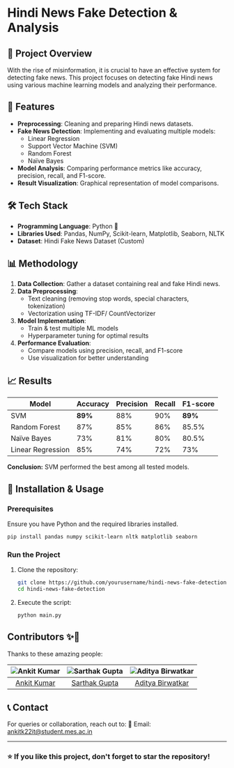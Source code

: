 # Hindi News Fake Detection & Analysis

## 📌 Project Overview
With the rise of misinformation, it is crucial to have an effective system for detecting fake news. This project focuses on detecting fake Hindi news using various machine learning models and analyzing their performance. 

## 🚀 Features
- **Preprocessing**: Cleaning and preparing Hindi news datasets.
- **Fake News Detection**: Implementing and evaluating multiple models:
  - Linear Regression
  - Support Vector Machine (SVM)
  - Random Forest
  - Naïve Bayes
- **Model Analysis**: Comparing performance metrics like accuracy, precision, recall, and F1-score.
- **Result Visualization**: Graphical representation of model comparisons.

## 🛠️ Tech Stack
- **Programming Language**: Python 🐍
- **Libraries Used**: Pandas, NumPy, Scikit-learn, Matplotlib, Seaborn, NLTK
- **Dataset**: Hindi Fake News Dataset (Custom)

## 📊 Methodology
1. **Data Collection**: Gather a dataset containing real and fake Hindi news.
2. **Data Preprocessing**:
   - Text cleaning (removing stop words, special characters, tokenization)
   - Vectorization using TF-IDF/ CountVectorizer
3. **Model Implementation**:
   - Train & test multiple ML models
   - Hyperparameter tuning for optimal results
4. **Performance Evaluation**:
   - Compare models using precision, recall, and F1-score
   - Use visualization for better understanding

## 📈 Results
| Model | Accuracy | Precision | Recall | F1-score |
|--------|----------|-----------|--------|----------|
| SVM | **89%** | 88% | 90% | **89%** |
| Random Forest | 87% | 85% | 86% | 85.5% |
| Naïve Bayes | 73% | 81% | 80% | 80.5% |
| Linear Regression | 85% | 74% | 72% | 73% |

**Conclusion:** SVM performed the best among all tested models.

## 📌 Installation & Usage
### Prerequisites
Ensure you have Python and the required libraries installed.

```sh
pip install pandas numpy scikit-learn nltk matplotlib seaborn
```

### Run the Project
1. Clone the repository:
   ```sh
   git clone https://github.com/yourusername/hindi-news-fake-detection.git
   cd hindi-news-fake-detection
   ```
2. Execute the script:
   ```sh
   python main.py
   ```

  ## Contributors ✨👥

Thanks to these amazing people:

| ![Ankit Kumar](https://github.com/ankitkr0408.png?size=100) | ![Sarthak Gupta](https://github.com/sarthakgupta36.png?size=100) | ![Aditya Birwatkar](https://github.com/aditya183749.png?size=100) |
|:--:|:--:|:--:|
| [Ankit Kumar](https://github.com/ankitkr0408) | [Sarthak Gupta](https://github.com/sarthakgupta36) | [Aditya Birwatkar](https://github.com/aditya183749) |

## 📞 Contact
For queries or collaboration, reach out to:
📧 Email: ankitk22it@student.mes.ac.in  

---
### ⭐ If you like this project, don't forget to star the repository!
